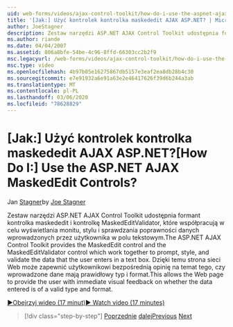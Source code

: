 ```yaml
---
uid: web-forms/videos/ajax-control-toolkit/how-do-i-use-the-aspnet-ajax-maskededit-controls
title: '[Jak:] Użyć kontrolek kontrolka maskededit AJAX ASP.NET? | Microsoft Docs'
author: JoeStagner
description: Zestaw narzędzi ASP.NET AJAX Control Toolkit udostępnia formant kontrolka maskededit i kontrolkę MaskedEditValidator, które współpracują ze sobą w celu wyświetlenia monitu, stylu i zweryfikowania d...
ms.author: riande
ms.date: 04/04/2007
ms.assetid: 806a8bfe-54be-4c96-8ffd-66303cc2b2f9
msc.legacyurl: /web-forms/videos/ajax-control-toolkit/how-do-i-use-the-aspnet-ajax-maskededit-controls
msc.type: video
ms.openlocfilehash: 4b97b05e16275867db5157e3eaf2ea8db28b4c30
ms.sourcegitcommit: e7e91932a6e91a63e2e46417626f39d6b244a3ab
ms.translationtype: MT
ms.contentlocale: pl-PL
ms.lasthandoff: 03/06/2020
ms.locfileid: "78628829"
---
```

# <a name="how-do-i-use-the-aspnet-ajax-maskededit-controls"></a><span data-ttu-id="5e99b-104">[Jak:] Użyć kontrolek kontrolka maskededit AJAX ASP.NET?</span><span class="sxs-lookup"><span data-stu-id="5e99b-104">[How Do I:] Use the ASP.NET AJAX MaskedEdit Controls?</span></span>

<span data-ttu-id="5e99b-105">Jan [Stagner](https://github.com/JoeStagner)</span><span class="sxs-lookup"><span data-stu-id="5e99b-105">by [Joe Stagner](https://github.com/JoeStagner)</span></span>

<span data-ttu-id="5e99b-106">Zestaw narzędzi ASP.NET AJAX Control Toolkit udostępnia formant kontrolka maskededit i kontrolkę MaskedEditValidator, które współpracują w celu wyświetlania monitu, stylu i sprawdzania poprawności danych wprowadzonych przez użytkownika w polu tekstowym.</span><span class="sxs-lookup"><span data-stu-id="5e99b-106">The ASP.NET AJAX Control Toolkit provides the MaskedEdit control and the MaskedEditValidator control which work together to prompt, style, and validate the data that the user enters in a text box.</span></span> <span data-ttu-id="5e99b-107">Dzięki temu strona sieci Web może zapewnić użytkownikowi bezpośrednią opinię na temat tego, czy wprowadzone dane mają prawidłowy typ i format.</span><span class="sxs-lookup"><span data-stu-id="5e99b-107">This allows the Web page to provide the user with immediate visual feedback on whether the data entered is of a valid type and format.</span></span>

[<span data-ttu-id="5e99b-108">&#9654;Obejrzyj wideo (17 minut)</span><span class="sxs-lookup"><span data-stu-id="5e99b-108">&#9654; Watch video (17 minutes)</span></span>](https://channel9.msdn.com/Blogs/ASP-NET-Site-Videos/how-do-i-use-the-aspnet-ajax-maskededit-controls)

> [!div class="step-by-step"]
> <span data-ttu-id="5e99b-109">[Poprzednie](how-do-i-use-the-aspnet-ajax-dropdown-control.md)
> [dalej](how-do-i-use-the-aspnet-ajax-mutuallyexclusive-checkbox-extender.md)</span><span class="sxs-lookup"><span data-stu-id="5e99b-109">[Previous](how-do-i-use-the-aspnet-ajax-dropdown-control.md)
[Next](how-do-i-use-the-aspnet-ajax-mutuallyexclusive-checkbox-extender.md)</span></span>
